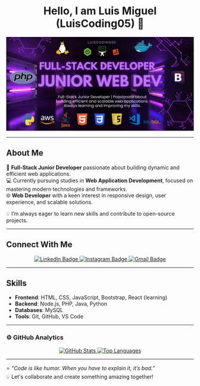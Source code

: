 <div align="center">
  <h1 align="center">Hello, I am <b>Luis Miguel (LuisCoding05)</b> 👋</h1>
</div>
<div align="center">
  <img src="https://github.com/LuisCoding05/LuisCoding05/blob/main/LuisCoding05%20-%20Banner.jpg" alt="LuisCoding05 Banner" style="width:100%; max-height:400px;">
</div>

---

## About Me

🌟 **Full-Stack Junior Developer** passionate about building dynamic and efficient web applications.  
💻 Currently pursuing studies in **Web Application Development**, focused on mastering modern technologies and frameworks.  
🌐 **Web Developer** with a keen interest in responsive design, user experience, and scalable solutions.  

💡 I’m always eager to learn new skills and contribute to open-source projects.

---

## Connect With Me

<p align="center">
  <a href="https://www.linkedin.com/in/luismiguelwebdev/" target="_blank">
    <img src="https://img.shields.io/badge/-LinkedIn-%230077B5?style=for-the-badge&logo=linkedin&logoColor=white" alt="LinkedIn Badge"/>
  </a>
  <a href="https://www.instagram.com/luiis__055/" target="_blank">
    <img src="https://img.shields.io/badge/-Instagram-%23E4405F?style=for-the-badge&logo=instagram&logoColor=white" alt="Instagram Badge"/>
  </a>
  <a href="mailto:luismigueljleonestudio@gmail.com"> 
    <img src="https://img.shields.io/badge/Gmail-D14836?style=for-the-badge&logo=gmail&logoColor=white" alt="Gmail Badge"/>
  </a>
</p>


---

## Skills

- **Frontend**: HTML, CSS, JavaScript, Bootstrap, React (learning)
- **Backend**: Node.js, PHP, Java, Python
- **Databases**: MySQL
- **Tools**: Git, GitHub, VS Code

---

### ⚙️ GitHub Analytics

<p align="center">
  <a href="https://github.com/LuisCoding05">
    <img height="180em" src="https://github-readme-stats-eight-theta.vercel.app/api?username=LuisCoding05&show_icons=true&theme=algolia&include_all_commits=true&count_private=true" alt="GitHub Stats"/>
    <img height="180em" src="https://github-readme-stats-eight-theta.vercel.app/api/top-langs/?username=LuisCoding05&layout=compact&langs_count=8&theme=algolia" alt="Top Languages"/>
  </a>
</p>

---

⭐ _“Code is like humor. When you have to explain it, it’s bad.”_  
💡 Let's collaborate and create something amazing together!
